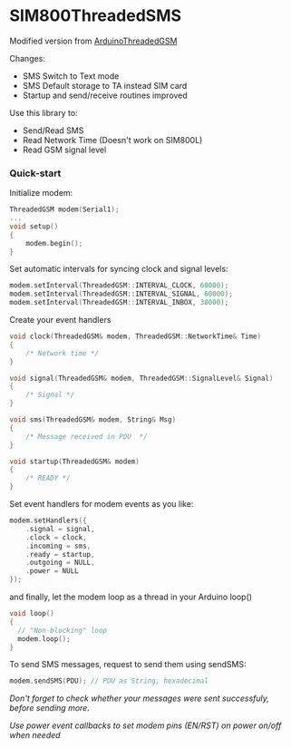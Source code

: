 # SIM800ThreadedSMS

Modified version from [ArduinoThreadedGSM](https://github.com/neta540/ArduinoThreadedGSM) 

Changes:
 * SMS Switch to Text mode
 * SMS Default storage to TA instead SIM card
 * Startup and send/receive routines improved

Use this library to:

 * Send/Read SMS
 * Read Network Time (Doesn't work on SIM800L)
 * Read GSM signal level
 
### Quick-start

Initialize modem:

```c++
ThreadedGSM modem(Serial1);
...
void setup()
{
	modem.begin();
}
```
Set automatic intervals for syncing clock and signal levels:
```c++
modem.setInterval(ThreadedGSM::INTERVAL_CLOCK, 60000);
modem.setInterval(ThreadedGSM::INTERVAL_SIGNAL, 60000);
modem.setInterval(ThreadedGSM::INTERVAL_INBOX, 30000);
```
Create your event handlers
```c++
void clock(ThreadedGSM& modem, ThreadedGSM::NetworkTime& Time)
{
	/* Network time */
}

void signal(ThreadedGSM& modem, ThreadedGSM::SignalLevel& Signal)
{
	/* Signal */
}

void sms(ThreadedGSM& modem, String& Msg)
{
	/* Message received in PDU  */
}

void startup(ThreadedGSM& modem)
{
	/* READY */
}
```
Set event handlers for modem events as you like:
```c++
modem.setHandlers({
	.signal = signal,
	.clock = clock,
	.incoming = sms,
	.ready = startup,
	.outgoing = NULL,
	.power = NULL
});
```
and finally, let the modem loop as a thread in your Arduino loop()
```c++
void loop()
{ 
  // "Non-blocking" loop
  modem.loop();
}
```

To send SMS messages, request to send them using sendSMS:
```c++
modem.sendSMS(PDU); // PDU as String, hexadecimal
```
*Don't forget to check whether your messages were sent successfuly, before sending more.*

*Use power event callbacks to set modem pins (EN/RST) on power on/off when needed*



